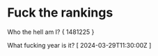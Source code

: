 # Fuck the rankings

Who the hell am I?
{ 1481225 }

What fucking year is it?
[ 2024-03-29T11:30:00Z ]

